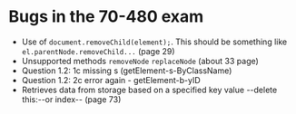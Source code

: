 # Bugs in the 70-480 exam

* Use of `document.removeChild(element);`. This should be something like `el.parentNode.removeChild...` (page 29)
* Unsupported methods `removeNode` `replaceNode` (about 33 page)
* Question 1.2:  1c missing s (getElement-s-ByClassName)
* Question 1.2:  2c error again - getElement-b-yID
* Retrieves data from storage based on a specified key value --delete this:--or index-- (page 73)
